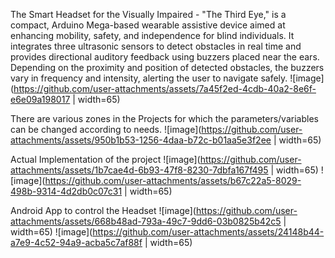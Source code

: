 The Smart Headset for the Visually Impaired - "The Third Eye," is a compact, Arduino Mega-based wearable assistive device aimed at enhancing mobility, safety, and independence for blind individuals. It integrates three ultrasonic sensors to detect obstacles in real time and provides directional auditory feedback using buzzers placed near the ears. Depending on the proximity and position of detected obstacles, the buzzers vary in frequency and intensity, alerting the user to navigate safely.
![image](https://github.com/user-attachments/assets/7a45f2ed-4cdb-40a2-8e6f-e6e09a198017 | width=65)

There are various zones in the Projects for which the parameters/variables can be changed according to needs.
![image](https://github.com/user-attachments/assets/950b1b53-1256-4daa-b72c-b01aa5e3f2ee | width=65)

Actual Implementation of the project
![image](https://github.com/user-attachments/assets/1b7cae4d-6b93-47f8-8230-7dbfa167f495 | width=65)
![image](https://github.com/user-attachments/assets/b67c22a5-8029-498b-9314-4d2db0c07c31 | width=65)

Android App to control the Headset
![image](https://github.com/user-attachments/assets/668b48ad-793a-49c7-9dd6-03b0825b42c5 | width=65)
![image](https://github.com/user-attachments/assets/24148b44-a7e9-4c52-94a9-acba5c7af88f | width=65)
